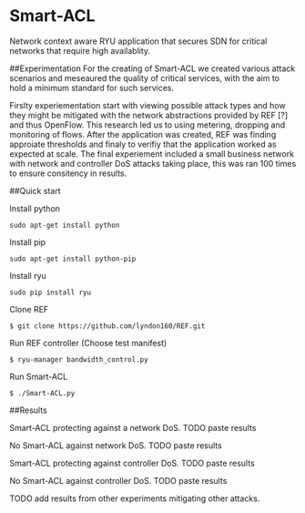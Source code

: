 # Smart-ACL
Network context aware RYU application that secures SDN for critical networks that require high availablity.


##Experimentation
For the creating of Smart-ACL we created various attack scenarios and meseaured the quality of critical services, with the aim to hold a minimum standard for such services.

Firslty experiementation start with viewing possible attack types and how they might be mitigated with the network abstractions provided by REF [?] and thus OpenFlow. This research led us to using metering, dropping and monitoring of flows. After the application was created, REF was finding approiate thresholds and finaly to verifiy that the application worked as expected at scale. The final experiement included a small business network with network and controller DoS attacks taking place, this was ran 100 times to ensure consitency in results.

##Quick start

Install python

`sudo apt-get install python`

Install pip

`sudo apt-get install python-pip`

Install ryu

`sudo pip install ryu`

Clone REF

`$ git clone https://github.com/lyndon160/REF.git`

Run REF controller (Choose test manifest)

`$ ryu-manager bandwidth_control.py`

Run Smart-ACL

`$ ./Smart-ACL.py`

##Results

Smart-ACL protecting against a network DoS.
TODO paste results

No Smart-ACL against network DoS.
TODO paste results

Smart-ACL protecting against controller DoS.
TODO paste results

No Smart-ACL against controller DoS.
TODO paste results

TODO add results from other experiments mitigating other attacks.
